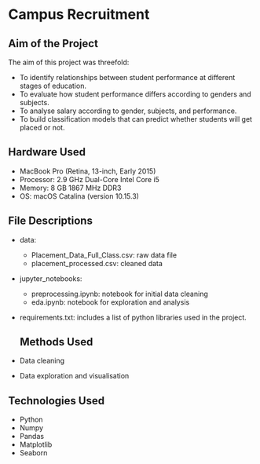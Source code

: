 # Campus Recruitment

## Aim of the Project
The aim of this project was threefold:
- To identify relationships between student performance at different stages of education.
- To evaluate how student performance differs according to genders and subjects.
- To analyse salary according to gender, subjects, and performance.
- To build classification models that can predict whether students will get placed or not.

## Hardware Used
- MacBook Pro (Retina, 13-inch, Early 2015)
- Processor: 2.9 GHz Dual-Core Intel Core i5
- Memory: 8 GB 1867 MHz DDR3
- OS: macOS Catalina (version 10.15.3)

## File Descriptions
- data:
  - Placement_Data_Full_Class.csv: raw data file
  - placement_processed.csv: cleaned data
- jupyter_notebooks:
  - preprocessing.ipynb: notebook for initial data cleaning
  - eda.ipynb: notebook for exploration and analysis
- requirements.txt: includes a list of python libraries used in the project.

  ## Methods Used
- Data cleaning
- Data exploration and visualisation

## Technologies Used
- Python
- Numpy
- Pandas
- Matplotlib
- Seaborn
